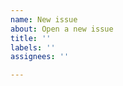 ```yaml
---
name: New issue
about: Open a new issue
title: ''
labels: ''
assignees: ''

---
```


<!-- Note: This app is not intended for public use, so there are no tutorials on using it. Suggestions are welcome but may not be adopted. If you need some professional features for painting or you want to make masterpieces, use other apps like Photoshop instead. Thank you for understanding. -->
